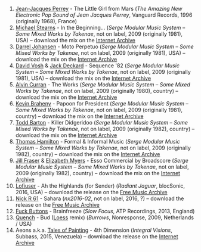 1. [Jean-Jacques Perrey](http://musicbrainz.org/artist/49a5b367-9a25-43eb-a055-34803a5dce55) - The Little Girl from Mars (_The Amazing New Electronic Pop Sound of Jean Jacques Perrey_, Vanguard Records, 1996 (originally 1968), France)
1. [Michael Stearns](http://musicbrainz.org/artist/d85b8725-81eb-4ce0-81c3-daf5cf4cb7b7) - In the Beginning... (_Serge Modular Music System – Some Mixed Works by Takenae_, not on label, 2009 (originally 1981), USA) – download the mix on the [Internet Archive](https://archive.org/details/SergeModularMusicSystem-SomeMixedWorkByTakenae-2009)
1. [Darrel Johansen](http://musicbrainz.org/artist/eb6d1cd4-475b-40b6-847b-b2546fa5f586) - Moto Perpetuo (_Serge Modular Music System – Some Mixed Works by Takenae_, not on label, 2009 (originally 1981), USA) – download the mix on the [Internet Archive](https://archive.org/details/SergeModularMusicSystem-SomeMixedWorkByTakenae-2009)
1. [David Vosh](http://musicbrainz.org/artist/8e4ffc7a-35e1-42c0-9188-7b28f512bc59) & [Jack Deckard](http://musicbrainz.org/artist/0c5118f3-0a97-47cc-9fa0-8c27048716de) - Sequence '82 (_Serge Modular Music System – Some Mixed Works by Takenae_, not on label, 2009 (originally 1981), USA) – download the mix on the [Internet Archive](https://archive.org/details/SergeModularMusicSystem-SomeMixedWorkByTakenae-2009)
1. [Alvin Curran](http://musicbrainz.org/artist/89f96a18-5349-4c9b-a488-b8b33cbd84d3) - The Works (_Serge Modular Music System – Some Mixed Works by Takenae_, not on label, 2009 (originally 1980), country) – download the mix on the [Internet Archive](https://archive.org/details/SergeModularMusicSystem-SomeMixedWorkByTakenae-2009)
1. [Kevin Braheny](http://musicbrainz.org/artist/7a3e7518-f6af-4c26-9292-0ebda33486e4) - Papoon for President (_Serge Modular Music System – Some Mixed Works by Takenae_, not on label, 2009 (originally 1981), country) – download the mix on the [Internet Archive](https://archive.org/details/SergeModularMusicSystem-SomeMixedWorkByTakenae-2009)
1. [Todd Barton](http://musicbrainz.org/artist/95c6a666-d71b-4255-ac08-84ad1a677ce9) - Killer Didgeridoo (_Serge Modular Music System – Some Mixed Works by Takenae_, not on label, 2009 (originally 1982), country) – download the mix on the [Internet Archive](https://archive.org/details/SergeModularMusicSystem-SomeMixedWorkByTakenae-2009)
1. [Thomas Hamilton](https://musicbrainz.org/artist/c87c02fe-16cf-4190-a01b-eab070f1cc25) - Formal & Informal Music (_Serge Modular Music System – Some Mixed Works by Takenae_, not on label, 2009 (originally 1982), country) – download the mix on the [Internet Archive](https://archive.org/details/SergeModularMusicSystem-SomeMixedWorkByTakenae-2009)
1. [Jill Fraser](http://musicbrainz.org/artist/c08138b1-258d-45f0-963b-df95ff526451) & [Elizabeth Myers](http://musicbrainz.org/artist/aae495c9-15e1-437c-ab69-cd8a32c94a09) - Esso Commercial by Broadscore (_Serge Modular Music System – Some Mixed Works by Takenae_, not on label, 2009 (originally 1982), country) – download the mix on the [Internet Archive](https://archive.org/details/SergeModularMusicSystem-SomeMixedWorkByTakenae-2009)
1. [Lofiuser](http://musicbrainz.org/artist/cb348bae-d7ea-44bf-b6d2-6ce4f60d9c78) - Ah the Highlands (for Sender) (_Radiant Jaguar_, blocSonic, 2016, USA) – download the release on the [Free Music Archive]()
1. [Nick R 61](http://musicbrainz.org/artist/62670d89-cd30-427e-8040-d4bf13f2caf3) - Sahara (_nx2016-02_, not on label, 2016, ?) – download the release on the [Free Music Archive](http://freemusicarchive.org/music/Miquel_Parera/nx2016-02)
1. [Fuck Buttons](http://musicbrainz.org/artist/f4640b20-b76b-40d3-9ffc-a38b6718b273) - Brainfreeze (_Slow Focus_, ATP Recordings, 2013, England)
1. [Quench](http://musicbrainz.org/artist/91790b6d-3b93-43f6-a77a-de410057b08c) - Bud ([Loess](http://musicbrainz.org/artist/98c65a03-f9a7-4d69-aa46-1637135ca6c3) remix) (_Burrows_, Nonresponse, 2009, Netherlands / USA)
1. Aeons a.k.a. [Tales of Painting](https://musicbrainz.org/artist/c329b628-253b-4e4d-b96f-0a45f64761b0) - 4th Dimension (_Integral Visions_, Subbass, 2015, Venezuela) – download the release on the [Internet Archive](https://archive.org/details/06MichaelBrcknerYgramul)